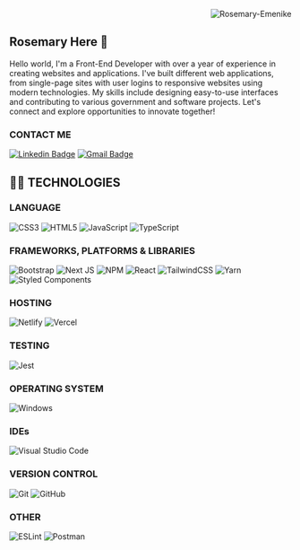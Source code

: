 <p align="right"> <img src="https://komarev.com/ghpvc/?username=Rosemary-Emenike&label=visitors%20&color=202124&style=plastic" alt="Rosemary-Emenike" /> </p>

## Rosemary Here 👋

Hello world, I'm a Front-End Developer with over a year of experience in creating websites and applications. I've built different web applications, from single-page sites with user logins to responsive websites using modern technologies. My skills include designing easy-to-use interfaces and contributing to various government and software projects.
Let's connect and explore opportunities to innovate together!

### CONTACT ME

[![Linkedin Badge](https://img.shields.io/badge/-Rosemary%20Emenike%20--%20LinkedIn-blue?style=flat-square&logo=Linkedin&logoColor=white&link=https://www.linkedin.com/in/rosemary-emenike/)](https://www.linkedin.com/in/rosemary-emenike)
[![Gmail Badge](https://img.shields.io/badge/-erosemary1470@gmail.com-c14438?style=flat-square&logo=Gmail&logoColor=white&link=mailto:erosemary1470@gmail.com)](mailto:erosemary1470@gmail.com)

<!--[![Rosemary's github activity graph](https://activity-graph.herokuapp.com/graph?username=Rosemary-Emenike&theme=xcode)](https://git.io/Rosemary-Emenike)
-->
## 👩‍💻 TECHNOLOGIES

### LANGUAGE

![CSS3](https://img.shields.io/badge/css3-%231572B6.svg?style=for-the-badge&logo=css3&logoColor=white)
![HTML5](https://img.shields.io/badge/html5-%23E34F26.svg?style=for-the-badge&logo=html5&logoColor=white)
![JavaScript](https://img.shields.io/badge/javascript-%23323330.svg?style=for-the-badge&logo=javascript&logoColor=%23F7DF1E)
![TypeScript](https://img.shields.io/badge/typescript-%23007ACC.svg?style=for-the-badge&logo=typescript&logoColor=white)
<!--![PHP](https://img.shields.io/badge/php-%23777BB4.svg?style=for-the-badge&logo=php&logoColor=white)-->
<!--![Python](https://img.shields.io/badge/python-3670A0?style=for-the-badge&logo=python&logoColor=ffdd54)-->
<!--![SASS](https://img.shields.io/badge/SASS-hotpink.svg?style=for-the-badge&logo=SASS&logoColor=white)-->

### FRAMEWORKS, PLATFORMS & LIBRARIES

![Bootstrap](https://img.shields.io/badge/bootstrap-%23563D7C.svg?style=for-the-badge&logo=bootstrap&logoColor=white)
![Next JS](https://img.shields.io/badge/Next-black?style=for-the-badge&logo=next.js&logoColor=white)
![NPM](https://img.shields.io/badge/NPM-%23000000.svg?style=for-the-badge&logo=npm&logoColor=white)
![React](https://img.shields.io/badge/react-%2320232a.svg?style=for-the-badge&logo=react&logoColor=%2361DAFB)
![TailwindCSS](https://img.shields.io/badge/tailwindcss-%2338B2AC.svg?style=for-the-badge&logo=tailwind-css&logoColor=white)
![Yarn](https://img.shields.io/badge/yarn-%232C8EBB.svg?style=for-the-badge&logo=yarn&logoColor=white)
![Styled Components](https://img.shields.io/badge/styled--components-DB7093?style=for-the-badge&logo=styled-components&logoColor=white)
<!--![NodeJS](https://img.shields.io/badge/node.js-6DA55F?style=for-the-badge&logo=node.js&logoColor=white)-->

### HOSTING

![Netlify](https://img.shields.io/badge/netlify-%23430098.svg?style=for-the-badge&logo=netlify&logoColor=white)
![Vercel](https://img.shields.io/badge/vercel-%23000000.svg?style=for-the-badge&logo=vercel&logoColor=white)

<!--### SERVERS

![Apache](https://img.shields.io/badge/apache-%23D42029.svg?style=for-the-badge&logo=apache&logoColor=white)
![Apache Maven](https://img.shields.io/badge/Apache%20Maven-C71A36?style=for-the-badge&logo=Apache%20Maven&logoColor=white)-->

<!--### DATABASES

![MariaDB](https://img.shields.io/badge/MariaDB-003545?style=for-the-badge&logo=mariadb&logoColor=white)
![MongoDB](https://img.shields.io/badge/MongoDB-%234ea94b.svg?style=for-the-badge&logo=mongodb&logoColor=white)
![MySQL](https://img.shields.io/badge/mysql-E26D00.svg?style=for-the-badge&logo=mysql&logoColor=white)
![SQLite](https://img.shields.io/badge/sqlite-%2307405e.svg?style=for-the-badge&logo=sqlite&logoColor=white)
![Postgres](https://img.shields.io/badge/postgres-%23316192.svg?style=for-the-badge&logo=postgresql&logoColor=white)

### ORM

![Prisma](https://img.shields.io/badge/Prisma-3982CE?style=for-the-badge&logo=Prisma&logoColor=white)
-->
### TESTING

<!--![cypress](https://img.shields.io/badge/-cypress-%23E5E5E5?style=for-the-badge&logo=cypress&logoColor=058a5e)-->
![Jest](https://img.shields.io/badge/-jest-%23C21325?style=for-the-badge&logo=jest&logoColor=white)

### OPERATING SYSTEM

<!--![Linux](https://img.shields.io/badge/Linux-FCC624?style=for-the-badge&logo=linux&logoColor=black)-->
![Windows](https://img.shields.io/badge/Windows-0078D6?style=for-the-badge&logo=windows&logoColor=white)

### IDEs

<!--![NetBeans IDE](https://img.shields.io/badge/NetBeansIDE-1B6AC6.svg?style=for-the-badge&logo=apache-netbeans-ide&logoColor=white)
![PhpStorm](https://img.shields.io/badge/phpstorm-143?style=for-the-badge&logo=phpstorm&logoColor=black&color=black&labelColor=darkorchid)
![PyCharm](https://img.shields.io/badge/pycharm-143?style=for-the-badge&logo=pycharm&logoColor=black&color=black&labelColor=green)-->
![Visual Studio Code](https://img.shields.io/badge/Visual%20Studio%20Code-0078d7.svg?style=for-the-badge&logo=visual-studio-code&logoColor=white)
<!--![IntelliJ IDEA](https://img.shields.io/badge/IntelliJIDEA-000000.svg?style=for-the-badge&logo=intellij-idea&logoColor=white)
![WebStorm](https://img.shields.io/badge/webstorm-143?style=for-the-badge&logo=webstorm&logoColor=white&color=black)-->

### VERSION CONTROL

![Git](https://img.shields.io/badge/git-%23F05033.svg?style=for-the-badge&logo=git&logoColor=white)
![GitHub](https://img.shields.io/badge/github-%23121011.svg?style=for-the-badge&logo=github&logoColor=white)

### OTHER

![ESLint](https://img.shields.io/badge/ESLint-4B3263?style=for-the-badge&logo=eslint&logoColor=white)
![Postman](https://img.shields.io/badge/Postman-FF6C37?style=for-the-badge&logo=postman&logoColor=white)

<!--## 📈 STATS

<p align="left">
  <img width="45%" src="https://github-readme-stats.vercel.app/api?username=Rosemary-Emenike&show_icons=true&theme=onedark" />
  <img width="45%" src="https://github-readme-streak-stats.herokuapp.com?user=Rosemary-Emenike&theme=onedark&date_format=M%20j%5B%2C%20Y%5D" />
</p>
<p align="left">
  <img width="45%" src="https://github-readme-stats.vercel.app/api/top-langs/?username=Rosemary-Emenike&theme=onedark&layout=compact" />
</p>
-->
